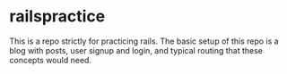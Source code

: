# railspractice
This is a repo strictly for practicing rails. 
The basic setup of this repo is a blog with posts, user signup and login, and typical routing that these concepts would need. 
